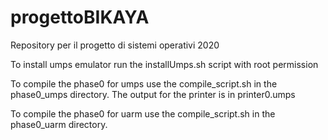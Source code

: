 # progettoBIKAYA
Repository per il progetto di sistemi operativi 2020

To install umps emulator run the installUmps.sh script with root permission

To compile the phase0 for umps use the compile_script.sh in the phase0_umps directory.
The output for the printer is in printer0.umps

To compile the phase0 for uarm use the compile_script.sh in the phase0_uarm directory.
